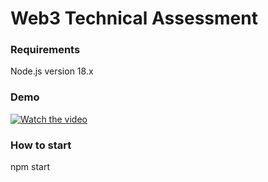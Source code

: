 # Web3 Technical Assessment

### Requirements

Node.js version 18.x

### Demo
[![Watch the video](https://img.youtube.com/vi/w1gZAtfdc9A/0.jpg)](https://www.youtube.com/watch?v=w1gZAtfdc9A)



### How to start

npm start
